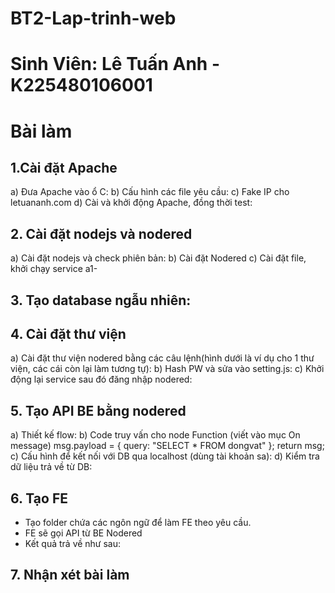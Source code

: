 # BT2-Lap-trinh-web 
# Sinh Viên: Lê Tuấn Anh - K225480106001
# Bài làm
## 1.Cài đặt Apache
a) Đưa Apache vào ổ C:
b) Cấu hình các file yêu cầu:
c) Fake IP cho letuananh.com
d) Cài và khởi động Apache, đồng thời test:
## 2. Cài đặt nodejs và nodered
a) Cài đặt nodejs và check phiên bản:
b) Cài đặt Nodered
c) Cài đặt file, khởi chạy service a1-
## 3. Tạo database ngẫu nhiên:
## 4. Cài đặt thư viện
a) Cài đặt thư viện nodered bằng các câu lệnh(hình dưới là ví dụ cho 1 thư viện, các cái còn lại làm tương tự):
b) Hash PW và sửa vào setting.js:
c) Khởi động lại service sau đó đăng nhập nodered: 
## 5. Tạo API BE bằng nodered
a) Thiết kế flow: 
b) Code truy vấn cho node Function (viết vào mục On message)
msg.payload = {
    query: "SELECT * FROM dongvat"
};
return msg;
c) Cấu hình để kết nối với DB qua localhost (dùng tài khoản sa):
d) Kiểm tra dữ liệu trả về từ DB: 
## 6. Tạo FE 
- Tạo folder chứa các ngôn ngữ để làm FE theo yêu cầu.
- FE sẽ gọi API từ BE Nodered
- Kết quả trả về như sau:

## 7. Nhận xét bài làm


